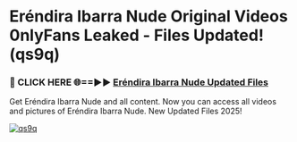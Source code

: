 # Eréndira Ibarra Nude Original Videos 0nlyFans Leaked - Files Updated! (qs9q)

<h3>🔴 CLICK HERE 🌐==►► <a href="https://tinyurl.com/yc6ubb5a" rel="nofollow">Eréndira Ibarra Nude Updated Files</a></h3>

Get Eréndira Ibarra Nude and all content. Now you can access all videos and pictures of Eréndira Ibarra Nude. New Updated Files 2025!

[![qs9q](https://i.imgur.com/7eu0CRL.gif)](https://tinyurl.com/yc6ubb5a)
